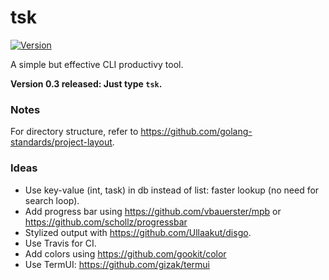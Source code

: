 # tsk

[![Version](https://img.shields.io/github/release/fitiavana07/tsk.svg)](https://github.com/fitiavana07/tsk/releases/latest)

A simple but effective CLI productivy tool.

**Version 0.3 released: Just type `tsk`.**

### Notes

For directory structure, refer to https://github.com/golang-standards/project-layout.

### Ideas

- Use key-value (int, task) in db instead of list: faster lookup (no need for search loop).
- Add progress bar using https://github.com/vbauerster/mpb or https://github.com/schollz/progressbar
- Stylized output with https://github.com/Ullaakut/disgo.
- Use Travis for CI.
- Add colors using https://github.com/gookit/color
- Use TermUI: https://github.com/gizak/termui

